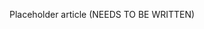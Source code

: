 <!--
title: "User Statistics Reports"
description: "Overview of user statistics reports"
tags: "user reports statistics"
-->

Placeholder article (NEEDS TO BE WRITTEN)